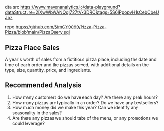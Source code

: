 dta src
https://www.mavenanalytics.io/data-playground?dataStructure=2lXwWbWANQgI727tVx3DRC&tags=5S6IPpopvH1sCebCbeUJbz

repo
https://github.com/SimCY9099/Pizza-Pizza-Pizza/blob/main/PizzaQuery.sql

## Pizza Place Sales
A year's worth of sales from a fictitious pizza place, including the date and time of each order and the pizzas served, with additional details on the type, size, quantity, price, and ingredients.

## Recommended Analysis
1. How many customers do we have each day? Are there any peak hours?
2. How many pizzas are typically in an order? Do we have any bestsellers?
3. How much money did we make this year? Can we identify any seasonality in the sales?
4. Are there any pizzas we should take of the menu, or any promotions we could leverage?